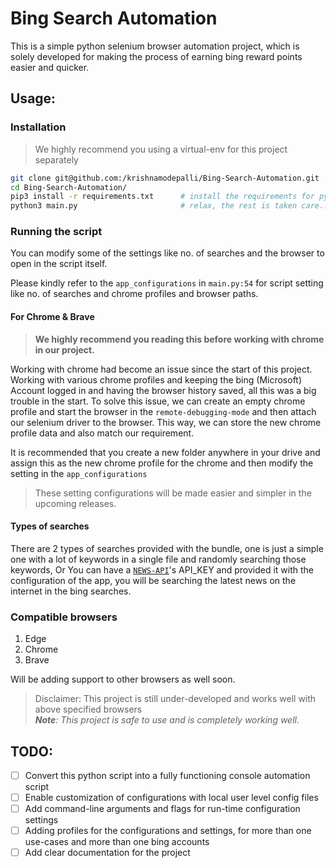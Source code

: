 
# Bing Search Automation

This is a simple python selenium browser automation project, which is solely 
developed for making the process of earning bing reward points easier and 
quicker.

## Usage:

### Installation
> We highly recommend you using a virtual-env for this project separately
```bash
git clone git@github.com:/krishnamodepalli/Bing-Search-Automation.git
cd Bing-Search-Automation/
pip3 install -r requirements.txt      # install the requirements for python
python3 main.py                       # relax, the rest is taken care...
```

### Running the script
You can modify some of the settings like no. of searches and the browser to 
open in the script itself.  

Please kindly refer to the `app_configurations` in `main.py:54` for script 
setting like no. of searches and chrome profiles and browser paths.

#### For Chrome & Brave
> **We highly recommend you reading this before working with chrome in our 
> project.**

Working with chrome had become an issue since the start of this project. 
Working with various chrome profiles and keeping the bing (Microsoft) 
Account logged in and having the browser history saved, all this was a big 
trouble in the start. To solve this issue, we can create an empty chrome 
profile and start the browser in the `remote-debugging-mode` and then attach 
our selenium driver to the browser. This way, we can store the new chrome 
profile data and also match our requirement.

It is recommended that you create a new folder anywhere in your 
drive and assign this as the new chrome profile for the chrome and then 
modify the setting in the `app_configurations`

> These setting configurations will be made easier and simpler in the 
> upcoming releases.

#### Types of searches
There are 2 types of searches provided with the bundle, one is just a simple 
one with a lot of keywords in a single file and randomly searching those 
keywords, Or You can have a [`NEWS-API`](https://newsapi.org)'s API_KEY and 
provided it with the configuration of the app, you will be searching the 
latest news on the internet in the bing searches.


### Compatible browsers
1. Edge
2. Chrome
3. Brave

Will be adding support to other browsers as well soon.

> Disclaimer: This project is still under-developed and works well with above
> specified browsers  
> ***Note**: This project is safe to use and is completely working well.*

## TODO:
- [ ] Convert this python script into a fully functioning console automation 
  script
- [ ] Enable customization of configurations with local user level config files
- [ ] Add command-line arguments and flags for run-time configuration settings
- [ ] Adding profiles for the configurations and settings, for more than one 
  use-cases and more than one bing accounts
- [ ] Add clear documentation for the project
